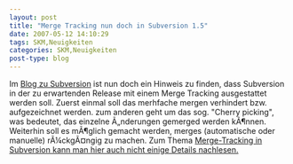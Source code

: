 ```yaml
---
layout: post
title: "Merge Tracking nun doch in Subversion 1.5"
date: 2007-05-12 14:10:29
tags: SKM,Neuigkeiten
categories: SKM,Neuigkeiten
post-type: blog
---
```

Im <a href="http://blogs.open.collab.net/svn/2007/05/the_subversion__1.html"  title="Blog zu Subversion">Blog zu Subversion</a> ist nun doch ein Hinweis zu finden, dass Subversion in der zu erwartenden Release mit einem Merge Tracking ausgestattet werden soll. Zuerst einmal soll das merhfache mergen verhindert bzw. aufgezeichnet werden. zum anderen geht um das sog. "Cherry picking", was bedeutet, das einzelne Ã„nderungen gemerged werden kÃ¶nnen. Weiterhin soll es mÃ¶glich gemacht werden, merges (automatische oder manuelle) rÃ¼ckgÃ¤ngig zu machen. Zum Thema <a href="http://subversion.tigris.org/merge-tracking/">Merge-Tracking in Subversion kann man hier auch nicht einige Details nachlesen.</a>
